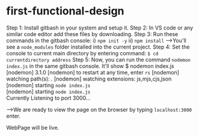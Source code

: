# first-functional-design

Step 1:
Install gitbash in your system and setup it.
Step 2:
In VS code or any similar code editor add these files by downloading.
Step 3:
Run these commands in the gitbash console:
i) `npm init -y`
ii) `npm install`
-->You'll see a `node_modules` folder installed into the current project.
Step 4:
Set the console to current main directory by entering command:
`$ cd currentdirectory address` 
Step 5:
Now, you can run the command `nodemon index.js` in the same gitbash console.
It'll show 
$ nodemon index.js
[nodemon] 3.1.0
[nodemon] to restart at any time, enter `rs`
[nodemon] watching path(s): *.*
[nodemon] watching extensions: js,mjs,cjs,json
[nodemon] starting `node index.js`      
[nodemon] starting `node index.js`   
Currently Listening to port 3000...

-->We are ready to view the page on the browser by typing `localhost:3000` enter.

WebPage will be live.
